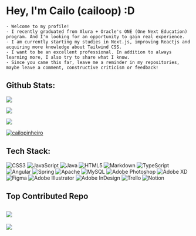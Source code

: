# Hey, I'm Cailo (cailoop) :D
```
- Welcome to my profile!
- I recently graduated from Alura + Oracle's ONE (One Next Education) program. And I'm looking for an opportunity to gain real experience.
- I am currently starting my studies in Next.js, improving Reactjs and acquiring more knowledge about Tailwind CSS.
- I want to be an excellent professional. In addition to always learning more, I also try to share what I know.
- Since you came this far, leave me a reminder in my repositories, maybe leave a comment, constructive criticism or feedback!
```

###
<!--
### My Stats:
 <div>
<img width="400px" display=inline src="https://github-readme-stats.vercel.app/api?username=CailoPinheiro&show_icons=true&theme=tokyonight&hide_border=true&border_radius=10&title_color=8FD19F&icon_color=9B9BC1&bg_color=080E16&text_color=9B9BC1"/>

<img width="400px" height="167px" src="https://github-readme-stats.vercel.app/api/top-langs/?username=CailoPinheiro&layout=compact&theme=tokyonight&hide_border=true&border_radius=10&title_color=8FD19F&icon_color=8FD19F&bg_color=080E16&text_color=9B9BC1"/>
<br><br>
</div>

[![GitHub Streak](https://streak-stats.demolab.com?user=cailopinheiro&theme=blueberry-duo&hide_border=true&card_width=780&background=45%2C101939%2C1B1A2058&ring=69EBD0E8&currStreakNum=FFFFFF&dates=FFFFFFA5)](https://git.io/streak-stats)
-->


## Github Stats:

![](https://github-readme-stats.vercel.app/api?username=cailopinheiro&theme=nord&hide_border=true&include_all_commits=false&count_private=false)<br/>

![](https://github-readme-streak-stats.herokuapp.com/?user=cailopinheiro&theme=nord&hide_border=true)<br/>

![](https://github-readme-stats.vercel.app/api/top-langs/?username=cailopinheiro&theme=nord&hide_border=true&include_all_commits=false&count_private=false&layout=compact)

<p align="left"> 
  <a href="https://github.com/ryo-ma/github-profile-trophy">
    <img src="https://github-profile-trophy.vercel.app/?username=cailopinheiro" alt="cailopinheiro" />
  </a> 
</p>


## Tech Stack:
![CSS3](https://img.shields.io/badge/css3-%231572B6.svg?style=flat&logo=css3&logoColor=white) ![JavaScript](https://img.shields.io/badge/javascript-%23323330.svg?style=flat&logo=javascript&logoColor=%23F7DF1E) ![Java](https://img.shields.io/badge/java-%23ED8B00.svg?style=flat&logo=java&logoColor=white) ![HTML5](https://img.shields.io/badge/html5-%23E34F26.svg?style=flat&logo=html5&logoColor=white) ![Markdown](https://img.shields.io/badge/markdown-%23000000.svg?style=flat&logo=markdown&logoColor=white) ![TypeScript](https://img.shields.io/badge/typescript-%23007ACC.svg?style=flat&logo=typescript&logoColor=white) ![Angular](https://img.shields.io/badge/angular-%23DD0031.svg?style=flat&logo=angular&logoColor=white) ![Spring](https://img.shields.io/badge/spring-%236DB33F.svg?style=flat&logo=spring&logoColor=white) ![Apache](https://img.shields.io/badge/apache-%23D42029.svg?style=flat&logo=apache&logoColor=white) ![MySQL](https://img.shields.io/badge/mysql-%2300f.svg?style=flat&logo=mysql&logoColor=white) ![Adobe Photoshop](https://img.shields.io/badge/adobephotoshop-%2331A8FF.svg?style=flat&logo=adobephotoshop&logoColor=white) ![Adobe XD](https://img.shields.io/badge/Adobe%20XD-470137?style=flat&logo=Adobe%20XD&logoColor=#FF61F6) 	![Figma](https://img.shields.io/badge/figma-%23F24E1E.svg?style=flat&logo=figma&logoColor=white) ![Adobe Illustrator](https://img.shields.io/badge/adobeillustrator-%23FF9A00.svg?style=flat&logo=adobeillustrator&logoColor=white) ![Adobe InDesign](https://img.shields.io/badge/Adobe%20InDesign-49021F?style=flat&logo=adobeindesign&logoColor=white) ![Trello](https://img.shields.io/badge/Trello-%23026AA7.svg?style=flat&logo=Trello&logoColor=white) ![Notion](https://img.shields.io/badge/Notion-%23000000.svg?style=flat&logo=notion&logoColor=white)

##  Top Contributed Repo
![](https://github-contributor-stats.vercel.app/api?username=cailopinheiro&limit=5&theme=nord&combine_all_yearly_contributions=true)
---
[![](https://visitcount.itsvg.in/api?id=cailopinheiro&icon=2&color=12)](https://visitcount.itsvg.in)

<!-- Proudly created with GPRM ( https://gprm.itsvg.in ) -->
